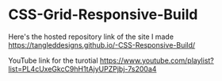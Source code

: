 # CSS-Grid-Responsive-Build

Here's the hosted repository link of the site I made 
https://tangleddesigns.github.io/-CSS-Responsive-Build/

YouTube link for the turotial
https://www.youtube.com/playlist?list=PL4cUxeGkcC9hH1tAjyUPZPjbj-7s200a4
